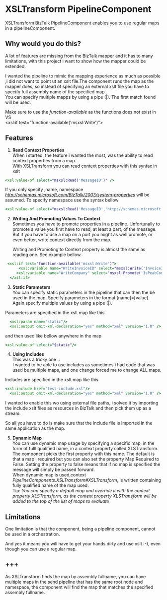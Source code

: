 # XSLTransform PipelineComponent
XSLTransform BizTalk PipelineComponent enables you to use regular maps in a pipelineComponent.

## Why would you do this? 
A lot of features are missing from the BizTalk mapper and it has to many limitations, with this project i want to show how the mapper could be extended.

I wanted the pipeline to mimic the mapping experience as much as possible ,i did not want to point ut an xslt file.The component runs the map as the mapper does, so instead of specifying an external xslt file you have to specify full assembly name of the specified map.<br>
You can specify multiple mapps by using a pipe (|). The first match found will be used.

Make sure to use the _function-available_ as the functions does not exist in VS<br/>
<xsl:if test="function-available('msxsl:Write')">

## Features
1. **Read Context Properties**<br/>
When i started, the feature i wanted the most, was the ability to read context properties from a map.<br>
With XSLTransform you can read context properties with this syntax in xslt<br>

```xslt
<xsl:value-of select="msxsl:Read('MessageID')" />
````
If you only specify ,name, namespace *http://schemas.microsoft.com/BizTalk/2003/system-properties* will be assumed. To specify namespace use the syntax bellow<br>

```xslt
<xsl:value-of select="msxsl:Read('MessageID','http://schemas.microsoft.com/BizTalk/2003/system-properties')" />
````
2. **Writing And Promoting Values To Context**<br/>
Sometimes you have to promote properties in a pipeline. Unfortunally to promote a value you first have to read, at least a part, of the message.<br/>
But if you have to use a map on a port you might as well promote, or even better, write context directly from the map.<p>
Writing and Promoting to Context property is almost the same as reading one. See example bellow.
 
```xslt
 <xsl:if test="function-available('msxsl:Write')">
      <xsl:variable name="WriteInvoiceID" select="msxsl:Write('InvoiceID','http://schemas',ns13:ID/text())"/>
     <xsl:variable name="WriteCompany" select="msxsl:Promote('IsPeabCompany','http://schemas',$Company)"/>
  </xsl:if>
 ````

3. **Static Parameters**<br/>
You can specify static parameters in the pipeline that can then the be used in the map.
Specify parameters in the format [name]=[value]. Again specify multiple values by using a pipe (|).

Parameters are specified in the xslt map like this
```xslt
  <xsl:param name="static"/>
  <xsl:output omit-xml-declaration="yes" method="xml" version="1.0" />
```

and then used like bellow anywhere in the map
```xslt
<xsl:value-of select="$static"/>
````
4. **Using Includes**<br/>
This was a tricky one ..<br>
I wanted to be able to use includes as sometimes i had code that was used be multiple maps, and one change forced me to change ALL maps.

Includes are specified in the xslt map like this
```xslt
<xsl:include href="test-include.xsl"/>
  <xsl:output omit-xml-declaration="yes" method="xml" version="1.0" />
```
I wanted to enable this wo using external file paths, i solved it by importing the include xslt files as resources in BizTalk and then pick them up as a stream.

So all you have to do is make sure that the include file is imported in the same application as the map.

5. **Dynamic Map**<br/>
You can use dynamic map usage by specifying a specific map, in the form of fulll qualified name, in a context property called XLSTransform. The component picks the first property with this name.
The default is that a map i required but you can also set the property Map Required to False. Setting the property to false means that if no map is specified the message will simply be passed forward.<br/>
When dynamic map is used,context <i>PipelineComponents.XSLTransform#XSLTransform</i>, is written containing fully qualified name of the map used.<br/>
Tip: _You can specify a default map and override it with the context property XLSTransform, as the context property XLSTransform will be added to the top of the list of maps to evaluate_

## Limitations
One limitation is that the component, being a pipeline component, cannot be used in a orchestration.

And yes it means you will have to get your hands dirty and use xslt :-), even though you can use a regular map.<br>

## +++
As XSLTransform finds the map by assembly fullname, you can have multiple maps in the send pipeline that has the same root node and namespace, the component will find the map that matches the specified assembly fullname.
